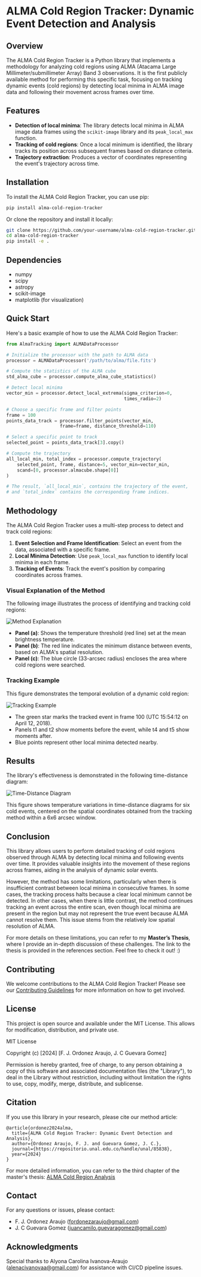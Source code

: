 # ALMA Cold Region Tracker: Dynamic Event Detection and Analysis

## Overview

The ALMA Cold Region Tracker is a Python library that implements a methodology for analyzing cold regions using ALMA (Atacama Large Millimeter/submillimeter Array) Band 3 observations. It is the first publicly available method for performing this specific task, focusing on tracking dynamic events (cold regions) by detecting local minima in ALMA image data and following their movement across frames over time.

## Features

- **Detection of local minima**: The library detects local minima in ALMA image data frames using the `scikit-image` library and its `peak_local_max` function.
- **Tracking of cold regions**: Once a local minimum is identified, the library tracks its position across subsequent frames based on distance criteria.
- **Trajectory extraction**: Produces a vector of coordinates representing the event's trajectory across time.

## Installation

To install the ALMA Cold Region Tracker, you can use pip:

```bash
pip install alma-cold-region-tracker
```

Or clone the repository and install it locally:

```bash
git clone https://github.com/your-username/alma-cold-region-tracker.git
cd alma-cold-region-tracker
pip install -e .
```

## Dependencies

- numpy
- scipy
- astropy
- scikit-image
- matplotlib (for visualization)

## Quick Start

Here's a basic example of how to use the ALMA Cold Region Tracker:

```python
from AlmaTracking import ALMADataProcessor

# Initialize the processor with the path to ALMA data
processor = ALMADataProcessor('/path/to/alma/file.fits')

# Compute the statistics of the ALMA cube
std_alma_cube = processor.compute_alma_cube_statistics()

# Detect local minima
vector_min = processor.detect_local_extrema(sigma_criterion=0,
                                            times_radio=2)

# Choose a specific frame and filter points
frame = 100
points_data_track = processor.filter_points(vector_min,
                    frame=frame, distance_threshold=110)

# Select a specific point to track
selected_point = points_data_track[3].copy()

# Compute the trajectory
all_local_min, total_index = processor.compute_trajectory(
    selected_point, frame, distance=5, vector_min=vector_min,
    scand=[0, processor.almacube.shape[0]]
)

# The result, `all_local_min`, contains the trajectory of the event,
# and `total_index` contains the corresponding frame indices.
```

## Methodology

The ALMA Cold Region Tracker uses a multi-step process to detect and track cold regions:

1. **Event Selection and Frame Identification**: Select an event from the data, associated with a specific frame.
2. **Local Minima Detection**: Use `peak_local_max` function to identify local minima in each frame.
3. **Tracking of Events**: Track the event's position by comparing coordinates across frames.

### Visual Explanation of the Method

The following image illustrates the process of identifying and tracking cold regions:

![Method Explanation](https://github.com/JavierOrdonezA/ALMA-Cold-Region-Tracker-Dynamic-Event-Detection-and-Analysis/blob/main/Results_and_Application/Image_Condiction.png)

- **Panel (a)**: Shows the temperature threshold (red line) set at the mean brightness temperature.
- **Panel (b)**: The red line indicates the minimum distance between events, based on ALMA's spatial resolution.
- **Panel (c)**: The blue circle (33-arcsec radius) encloses the area where cold regions were searched.

### Tracking Example

This figure demonstrates the temporal evolution of a dynamic cold region:

![Tracking Example](https://github.com/JavierOrdonezA/ALMA-Cold-Region-Tracker-Dynamic-Event-Detection-and-Analysis/blob/main/Results_and_Application/Tracking.png)

- The green star marks the tracked event in frame 100 (UTC 15:54:12 on April 12, 2018).
- Panels t1 and t2 show moments before the event, while t4 and t5 show moments after.
- Blue points represent other local minima detected nearby.

## Results

The library's effectiveness is demonstrated in the following time-distance diagram:

![Time-Distance Diagram](https://github.com/JavierOrdonezA/ALMA-Cold-Region-Tracker-Dynamic-Event-Detection-and-Analysis/blob/main/Results_and_Application/Time-distance-diagram.png)

This figure shows temperature variations in time-distance diagrams for six cold events, centered on the spatial coordinates obtained from the tracking method within a 6x6 arcsec window.

## Conclusion

This library allows users to perform detailed tracking of cold regions observed through ALMA by detecting local minima and following events over time. It provides valuable insights into the movement of these regions across frames, aiding in the analysis of dynamic solar events.

However, the method has some limitations, particularly when there is insufficient contrast between local minima in consecutive frames. In some cases, the tracking process halts because a clear local minimum cannot be detected. In other cases, when there is little contrast, the method continues tracking an event across the entire scan, even though local minima are present in the region but may not represent the true event because ALMA cannot resolve them. This issue stems from the relatively low spatial resolution of ALMA.

For more details on these limitations, you can refer to my **Master’s Thesis**, where I provide an in-depth discussion of these challenges. The link to the thesis is provided in the references section. Feel free to check it out! :)



<!---
## Examples

We provide several examples demonstrating the library's capabilities:

- [Basic Event Tracking](examples/basic_tracking.py)
- [Multi-Event Analysis](examples/multi_event_analysis.py)
- [Visualization of Trajectories](examples/trajectory_visualization.py)
-->


## Contributing

We welcome contributions to the ALMA Cold Region Tracker! Please see our [Contributing Guidelines](CONTRIBUTING.md) for more information on how to get involved.

## License

This project is open source and available under the MIT License. This allows for modification, distribution, and private use.

MIT License

Copyright (c) [2024] [F. J. Ordonez Araujo, J. C Guevara Gomez]

Permission is hereby granted, free of charge, to any person obtaining a copy
of this software and associated documentation files (the "Library"), to deal
in the Library without restriction, including without limitation the rights
to use, copy, modify, merge, distribute, and sublicense.


## Citation

If you use this library in your research, please cite our method article:

```
@article{ordonez2024alma,
  title={ALMA Cold Region Tracker: Dynamic Event Detection and Analysis},
  author={Ordonez Araujo, F. J. and Guevara Gomez, J. C.},
  journal={https://repositorio.unal.edu.co/handle/unal/85838},
  year={2024}
}
```

For more detailed information, you can refer to the third chapter of the master's thesis: [ALMA Cold Region Analysis](https://repositorio.unal.edu.co/handle/unal/85838)

## Contact

For any questions or issues, please contact:

- F. J. Ordonez Araujo (fordonezaraujo@gmail.com)
- J. C Guevara Gomez (juancamilo.guevaragomez@gmail.com)

## Acknowledgments

Special thanks to Alyona Carolina Ivanova-Araujo (alenacivanovaa@gmail.com) for assistance with CI/CD pipeline issues.

